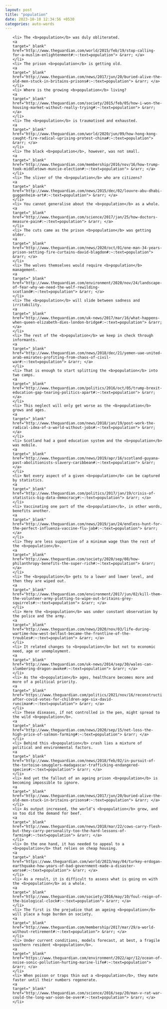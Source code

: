 ```yaml
---
layout: post
title: "population"
date: 2023-10-10 12:34:56 +0530
categories: auto-words
---
```

<ol>

    <li> The <b>population</b> was duly obliterated.
    <a 
    target="_blank" 
    href="http://www.theguardian.com/world/2015/feb/19/stop-calling-for-a-muslim-enlightenment#:~:text=population"> &rarr; </a>
    </li>
    <li> The prison <b>population</b> is getting old.
    <a 
    target="_blank" 
    href="http://www.theguardian.com/news/2017/jun/20/buried-alive-the-old-men-stuck-in-britains-prisons#:~:text=population"> &rarr; </a>
    </li>
    <li> Where is the growing <b>population</b> living?
    <a 
    target="_blank" 
    href="http://www.theguardian.com/society/2015/feb/05/how-i-won-the-housing-market-without-really-trying#:~:text=population"> &rarr; </a>
    </li>
    <li> The <b>population</b> is traumatised and exhausted.
    <a 
    target="_blank" 
    href="http://www.theguardian.com/world/2020/jun/09/how-hong-kong-caught-fire-radical-uprising-protest-china#:~:text=population"> &rarr; </a>
    </li>
    <li> The black <b>population</b>, however, was not small.
    <a 
    target="_blank" 
    href="http://www.theguardian.com/membership/2016/nov/16/how-trump-took-middletown-muncie-election#:~:text=population"> &rarr; </a>
    </li>
    <li> The sliver of the <b>population</b> who are citizens?
    <a 
    target="_blank" 
    href="http://www.theguardian.com/news/2015/dec/02/louvre-abu-dhabi-guggenheim-art#:~:text=population"> &rarr; </a>
    </li>
    <li> You cannot generalise about the <b>population</b> as a whole.
    <a 
    target="_blank" 
    href="http://www.theguardian.com/science/2017/jan/25/how-doctors-measure-pain#:~:text=population"> &rarr; </a>
    </li>
    <li> The cuts came as the prison <b>population</b> was getting older.
    <a 
    target="_blank" 
    href="http://www.theguardian.com/news/2020/oct/01/one-man-34-years-prison-setting-fire-curtains-david-blagdon#:~:text=population"> &rarr; </a>
    </li>
    <li> The wolves themselves would require <b>population</b> management.
    <a 
    target="_blank" 
    href="http://www.theguardian.com/environment/2020/nov/24/landscape-of-fear-why-we-need-the-wolf-rewilding-scotland#:~:text=population"> &rarr; </a>
    </li>
    <li> The <b>population</b> will slide between sadness and irritability.
    <a 
    target="_blank" 
    href="http://www.theguardian.com/uk-news/2017/mar/16/what-happens-when-queen-elizabeth-dies-london-bridge#:~:text=population"> &rarr; </a>
    </li>
    <li> The rest of the <b>population</b> we keep in check through informants.
    <a 
    target="_blank" 
    href="http://www.theguardian.com/news/2018/dec/21/yemen-uae-united-arab-emirates-profiting-from-chaos-of-civil-war#:~:text=population"> &rarr; </a>
    </li>
    <li> That is enough to start splitting the <b>population</b> into two camps.
    <a 
    target="_blank" 
    href="http://www.theguardian.com/politics/2016/oct/05/trump-brexit-education-gap-tearing-politics-apart#:~:text=population"> &rarr; </a>
    </li>
    <li> This neglect will only get worse as the <b>population</b> grows and ages.
    <a 
    target="_blank" 
    href="http://www.theguardian.com/news/2018/jan/19/post-work-the-radical-idea-of-a-world-without-jobs#:~:text=population"> &rarr; </a>
    </li>
    <li> Scotland had a good education system and the <b>population</b> was mobile.
    <a 
    target="_blank" 
    href="http://www.theguardian.com/news/2019/apr/16/scotland-guyana-past-abolitionists-slavery-caribbean#:~:text=population"> &rarr; </a>
    </li>
    <li> Not every aspect of a given <b>population</b> can be captured by statistics.
    <a 
    target="_blank" 
    href="http://www.theguardian.com/politics/2017/jan/19/crisis-of-statistics-big-data-democracy#:~:text=population"> &rarr; </a>
    </li>
    <li> Vaccinating one part of the <b>population</b>, in other words, benefits another.
    <a 
    target="_blank" 
    href="http://www.theguardian.com/news/2019/jan/24/endless-hunt-for-the-perfect-influenza-vaccine-flu-jab#:~:text=population"> &rarr; </a>
    </li>
    <li> They are less supportive of a minimum wage than the rest of the <b>population</b>.
    <a 
    target="_blank" 
    href="http://www.theguardian.com/society/2020/sep/08/how-philanthropy-benefits-the-super-rich#:~:text=population"> &rarr; </a>
    </li>
    <li> The <b>population</b> gets to a lower and lower level, and then they are wiped out.
    <a 
    target="_blank" 
    href="http://www.theguardian.com/environment/2017/jun/02/kill-them-the-volunteer-army-plotting-to-wipe-out-britains-grey-squirrels#:~:text=population"> &rarr; </a>
    </li>
    <li> Here the <b>population</b> was under constant observation by the police and the army.
    <a 
    target="_blank" 
    href="http://www.theguardian.com/news/2020/nov/03/life-during-wartime-how-west-belfast-became-the-frontline-of-the-troubles#:~:text=population"> &rarr; </a>
    </li>
    <li> It related changes to <b>population</b> but not to economic need, age or unemployment.
    <a 
    target="_blank" 
    href="http://www.theguardian.com/uk-news/2014/sep/30/wales-can-slumbering-dragon-awake#:~:text=population"> &rarr; </a>
    </li>
    <li> As the <b>population</b> ages, healthcare becomes more and more of a political priority.
    <a 
    target="_blank" 
    href="https://www.theguardian.com/politics/2021/nov/16/reconstruction-after-covid-votes-for-children-age-six-david-runciman#:~:text=population"> &rarr; </a>
    </li>
    <li> These diseases, if not controlled in the pen, might spread to the wild <b>population</b>.
    <a 
    target="_blank" 
    href="http://www.theguardian.com/news/2020/sep/15/net-loss-the-high-price-of-salmon-farming#:~:text=population"> &rarr; </a>
    </li>
    <li> Behind this <b>population</b> crash lies a mixture of political and environmental factors.
    <a 
    target="_blank" 
    href="http://www.theguardian.com/news/2018/feb/02/in-pursuit-of-the-tortoise-smugglers-madagascar-trafficking-endangered-species#:~:text=population"> &rarr; </a>
    </li>
    <li> And yet the fallout of an ageing prison <b>population</b> is becoming impossible to ignore.
    <a 
    target="_blank" 
    href="http://www.theguardian.com/news/2017/jun/20/buried-alive-the-old-men-stuck-in-britains-prisons#:~:text=population"> &rarr; </a>
    </li>
    <li> As output increased, the world’s <b>population</b> grew, and so too did the demand for beef.
    <a 
    target="_blank" 
    href="http://www.theguardian.com/news/2018/mar/22/cows-carry-flesh-but-they-carry-personality-too-the-hard-lessons-of-farming#:~:text=population"> &rarr; </a>
    </li>
    <li> On the one hand, it has needed to appeal to a <b>population</b> that relies on cheap housing.
    <a 
    target="_blank" 
    href="https://www.theguardian.com/world/2023/may/04/turkey-erdogan-earthquake-how-years-of-bad-government-made-a-disaster-worse#:~:text=population"> &rarr; </a>
    </li>
    <li> As a result, it is difficult to assess what is going on with the <b>population</b> as a whole.
    <a 
    target="_blank" 
    href="http://www.theguardian.com/society/2016/may/10/foul-reign-of-the-biological-clock#:~:text=population"> &rarr; </a>
    </li>
    <li> The first is the prejudice that an ageing <b>population</b> will place a huge burden on society.
    <a 
    target="_blank" 
    href="http://www.theguardian.com/membership/2017/mar/29/a-world-without-retirement#:~:text=population"> &rarr; </a>
    </li>
    <li> Under current conditions, models forecast, at best, a fragile southern resident <b>population</b>.
    <a 
    target="_blank" 
    href="https://www.theguardian.com/environment/2022/apr/12/ocean-of-noise-sonic-pollution-hurting-marine-life#:~:text=population"> &rarr; </a>
    </li>
    <li> When poison or traps thin out a <b>population</b>, they mate faster until their numbers regenerate.
    <a 
    target="_blank" 
    href="http://www.theguardian.com/science/2016/sep/20/man-v-rat-war-could-the-long-war-soon-be-over#:~:text=population"> &rarr; </a>
    </li>